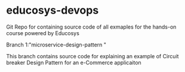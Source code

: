 # educosys-devops
Git Repo for containing source code of all exmaples for the hands-on course powered by Educosys

Branch 1:"microservice-design-pattern "

This branch contains  source code for explaining an example of Circuit breaker Design Pattern for an e-Commerce applicaiton

